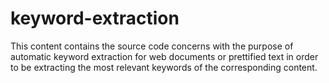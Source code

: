 # keyword-extraction
This content contains the source code concerns with the purpose of automatic keyword extraction for web documents or prettified text in order to be extracting the most relevant keywords of the corresponding content.
